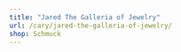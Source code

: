 ```yaml
---
title: "Jared The Galleria of Jewelry"
url: /cary/jared-the-galleria-of-jewelry/
shop: Schmuck
---
```

